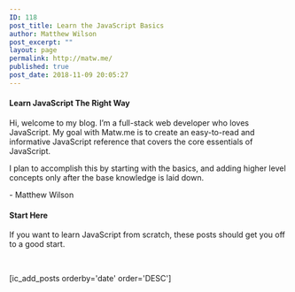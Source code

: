 ```yaml
---
ID: 118
post_title: Learn the JavaScript Basics
author: Matthew Wilson
post_excerpt: ""
layout: page
permalink: http://matw.me/
published: true
post_date: 2018-11-09 20:05:27
---
```

<h4>Learn JavaScript The Right Way</h4>
<p class="p2"><span class="s1">Hi, welcome to my blog. I’m a full-stack web developer who loves JavaScript. My goal with Matw.me is to create an easy-to-read and informative JavaScript reference that covers the core essentials of JavaScript.</span></p>
<p class="p1"><span class="s1">I plan to accomplish this by starting with the basics, and adding higher level concepts only after the base knowledge is laid down.</span></p>
- Matthew Wilson
<h4>Start Here</h4>
<p class="p1"><span class="s1">If you want to learn JavaScript from scratch, these posts should get you off to a good start.</span></p>
&nbsp;

[ic_add_posts orderby='date' order='DESC']